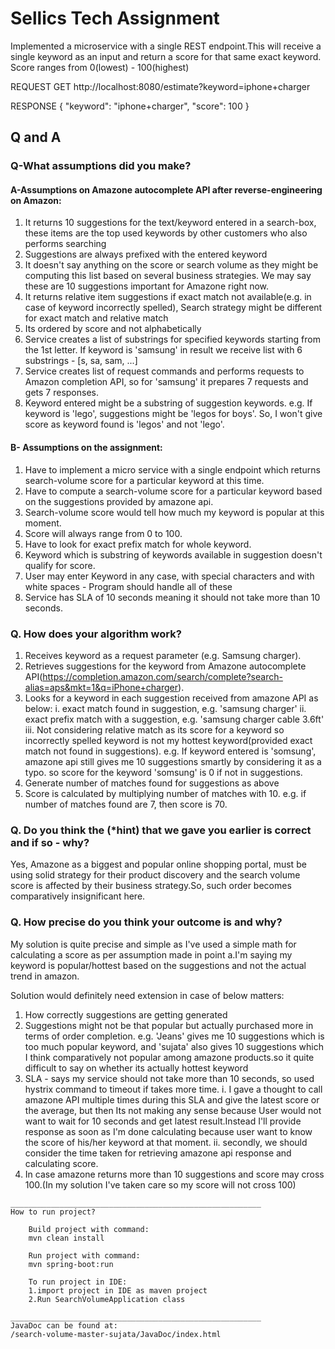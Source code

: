 # Sellics Tech Assignment

Implemented a microservice with a single REST endpoint.This will receive a single keyword as an input and return a score for that same exact keyword.
Score ranges from 0(lowest) - 100(highest)

REQUEST GET http://localhost:8080/estimate?keyword=iphone+charger

RESPONSE
{
   "keyword": "iphone+charger",
   "score": 100
}

## Q and A
### Q-What assumptions did you make?

#### A-Assumptions on Amazone autocomplete API after reverse-engineering on Amazon:
1. It returns 10 suggestions for the text/keyword entered in a search-box, these items are the top used keywords by other customers who also performs searching
2. Suggestions are always prefixed with the entered keyword
3. It doesn't say anything on the score or search volume as they might be computing this list based on several business strategies. We may say these are 10 suggestions important for Amazone right now.
4. It returns relative item suggestions if exact match not available(e.g. in case of keyword incorrectly spelled), Search strategy might be different for exact match and relative match
5. Its ordered by score and not alphabetically
6. Service creates a list of substrings for specified keywords starting from the 1st letter. If keyword is 'samsung' in result we receive list with 6 substrings - [s, sa, sam, ...]
7. Service creates list of request commands and performs requests to Amazon completion API, so for 'samsung' it prepares 7 requests and gets 7 responses.
8. Keyword entered might be a substring of suggestion keywords. e.g. If keyword is 'lego', suggestions might be 'legos for boys'. So, I won't give score as keyword found is 'legos' and not 'lego'.
    
#### B- Assumptions on the assignment:
1. Have to implement a micro service with a single endpoint which returns search-volume score for a particular keyword at this time.
2. Have to compute a search-volume score for a particular keyword based on the suggestions provided by amazone api.
3. Search-volume score would tell how much my keyword is popular at this moment.
4. Score will always range from 0 to 100.
5. Have to look for exact prefix match for whole keyword.
6. Keyword which is substring of keywords available in suggestion doesn't qualify for score.
7. User may enter Keyword in any case, with special characters and with white spaces - Program should handle all of these
8. Service has SLA of 10 seconds meaning it should not take more than 10 seconds.

### Q. How does your algorithm work?
1. Receives keyword as a request parameter (e.g. Samsung charger).
2. Retrieves suggestions for the keyword from Amazone autocomplete API(https://completion.amazon.com/search/complete?search-alias=aps&mkt=1&q=iPhone+charger).
3. Looks for a keyword in each suggestion received from amazone API as below:
      i. exact match found in suggestion, e.g. 'samsung charger'
      ii. exact prefix match with a suggestion, e.g. 'samsung charger cable 3.6ft'
      iii. Not considering relative match as its score for a keyword so incorrectly spelled keyword is not my hottest keyword(provided exact match not found in suggestions).
      e.g. If keyword entered is 'somsung', amazone api still gives me 10 suggestions smartly by considering it as a typo. so score for the keyword 'somsung' is 0 if not in suggestions.
4. Generate number of matches found for suggestions as above
5. Score is calculated by multiplying number of matches with 10. e.g. if number of matches found are 7, then score is 70.

### Q. Do you think the (*hint) that we gave you earlier is correct and if so - why?
 Yes, Amazone as a biggest and popular online shopping portal, must be using solid strategy for their product discovery and the search  volume score is affected by their business strategy.So, such order becomes comparatively insignificant here.

### Q. How precise do you think your outcome is and why?
 My solution is quite precise and simple as I've used a simple math for calculating a score as per assumption made in point a.I'm saying my keyword is popular/hottest based on the suggestions and not the actual trend in amazon.

Solution would definitely need extension in case of below matters:
1. How correctly suggestions are getting generated
2. Suggestions might not be that popular but actually purchased more in terms of order completion. e.g. 'Jeans' gives me 10 suggestions which is too much popular keyword, and 'sujata' also gives 10 suggestions which I think comparatively not popular among amazone products.so it quite difficult to say on whether its actually hottest keyword
3. SLA - says my service should not take more than 10 seconds, so used hystrix command to timeout if takes more time.
    i. I gave a thought to call amazone API multiple times during this SLA and give the latest score or the average, but then Its not making any sense because User would not want to wait for 10 seconds and get latest result.Instead I'll provide response as soon as I'm done calculating because user want to know the score of his/her keyword at that moment.
    ii. secondly, we should consider the time taken for retrieving amazone api response and calculating score.
4. In case amazone returns more than 10 suggestions and score may cross 100.(In my solution I've taken care so my score will not cross 100)

```
________________________________________________________
How to run project?

    Build project with command:
    mvn clean install

    Run project with command:
    mvn spring-boot:run

    To run project in IDE:
    1.import project in IDE as maven project
    2.Run SearchVolumeApplication class

________________________________________________________
JavaDoc can be found at:
/search-volume-master-sujata/JavaDoc/index.html

